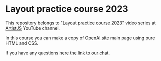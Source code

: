 # Layout practice course 2023

This repository belongs to ["Layout practice course 2023"](https://www.youtube.com/playlist?list=PLhldoK2cWW2kRqY1NRNxSXRp-kZIBSqC-) video series at [ArtistJS](https://www.youtube.com/@artistjs) YouTube channel.

In this course you can make a copy of [OpenAI site](https://openai.com/) main page using pure HTML and CSS.

If you have any questions [here the link to our chat](https://t.me/artistjs). 
